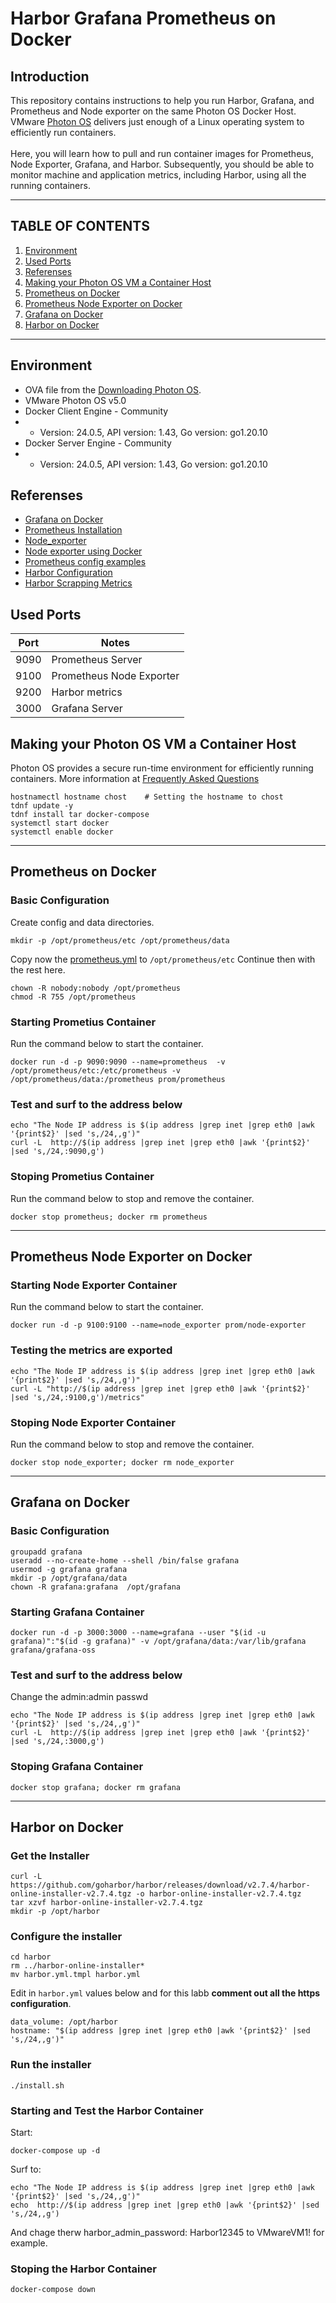 # Harbor Grafana Prometheus on Docker
## Introduction
This repository contains instructions to help you run Harbor, Grafana, and Prometheus and Node exporter on the same Photon OS Docker Host.
VMware [Photon OS](https://vmware.github.io/photon/#features) delivers just enough of a Linux operating system to efficiently run containers.<br> 
<br>
Here, you will learn how to pull and run container images for Prometheus, Node Exporter, Grafana, and Harbor. Subsequently, you should be able to monitor machine and application metrics, including Harbor, using all the running containers.
<br>

---
## TABLE OF CONTENTS
1. [Environment](https://github.com/rafaelurrutiasilva/Harbor_Grafana_Prometheus_on_Docker/tree/main#environment)
2. [Used Ports](https://github.com/rafaelurrutiasilva/Harbor_Grafana_Prometheus_on_Docker/tree/main#used-ports)
3. [Referenses](https://github.com/rafaelurrutiasilva/Harbor_Grafana_Prometheus_on_Docker/tree/main#referenses)
4. [Making your Photon OS VM a Container Host](https://github.com/rafaelurrutiasilva/Harbor_Grafana_Prometheus_on_Docker/tree/main#making-your-photon-os-vm-a-container-host)
5. [Prometheus on Docker](https://github.com/rafaelurrutiasilva/Harbor_Grafana_Prometheus_on_Docker/tree/main#prometheus-on-docker)
6. [Prometheus Node Exporter on Docker](https://github.com/rafaelurrutiasilva/Harbor_Grafana_Prometheus_on_Docker/tree/main#prometheus-node-exporter-on-docker)
7. [Grafana on Docker](https://github.com/rafaelurrutiasilva/Harbor_Grafana_Prometheus_on_Docker/tree/main#grafana-on-docker)
8. [Harbor on Docker](https://github.com/rafaelurrutiasilva/Harbor_Grafana_Prometheus_on_Docker/tree/main#harbor-on-docker)


---
## Environment
* OVA file from the [Downloading Photon OS](https://github.com/vmware/photon/wiki/Downloading-Photon-OS).
* VMware Photon OS v5.0
* Docker Client Engine - Community
* * Version: 24.0.5, API version: 1.43, Go version: go1.20.10
* Docker Server Engine - Community
* * Version: 24.0.5, API version: 1.43, Go version: go1.20.10

## Referenses
* [Grafana on Docker](https://grafana.com/docs/grafana/latest/setup-grafana/installation/docker)
* [Prometheus Installation](https://prometheus.io/docs/prometheus/latest/installation/)
* [Node_exporter](https://github.com/prometheus/node_exporter)
* [Node exporter using Docker](https://last9.hashnode.dev/how-to-download-and-run-node-exporter-using-docker)
* [Prometheus config examples](https://grafana.com/docs/grafana-cloud/send-data/metrics/metrics-prometheus/prometheus-config-examples/docker-compose-linux)
* [Harbor Configuration](https://goharbor.io/docs/2.2.0/install-config/configure-yml-file)
* [Harbor Scrapping Metrics](https://goharbor.io/docs/2.2.0/administration/metrics/#scrapping-metrics-with-prometheus)

## Used Ports
Port | Notes
-----|------
9090 | Prometheus Server
9100 | Prometheus Node Exporter
9200 | Harbor metrics
3000 | Grafana Server 

## Making your Photon OS VM a Container Host
Photon OS provides a secure run-time environment for efficiently running containers. More information at [Frequently Asked Questions](https://github.com/vmware/photon/wiki/Frequently-Asked-Questions#photon-os-frequently-asked-questions)
```
hostnamectl hostname chost    # Setting the hostname to chost
tdnf update -y 
tdnf install tar docker-compose  
systemctl start docker 
systemctl enable docker
```

---
## Prometheus on Docker
### Basic Configuration
Create config and data directories.
```
mkdir -p /opt/prometheus/etc /opt/prometheus/data
```
Copy now the [prometheus.yml](/etc/prometheus.yml) to `/opt/prometheus/etc`
Continue then with the rest here.
```
chown -R nobody:nobody /opt/prometheus
chmod -R 755 /opt/prometheus
```
### Starting Prometius Container
Run the command below to start the container.
```
docker run -d -p 9090:9090 --name=prometheus  -v /opt/prometheus/etc:/etc/prometheus -v /opt/prometheus/data:/prometheus prom/prometheus
```
### Test and surf to the address below
```
echo "The Node IP address is $(ip address |grep inet |grep eth0 |awk '{print$2}' |sed 's,/24,,g')"
curl -L  http://$(ip address |grep inet |grep eth0 |awk '{print$2}' |sed 's,/24,:9090,g')
```
### Stoping Prometius Container
Run the command below to stop and remove the container.
```
docker stop prometheus; docker rm prometheus
```

---
## Prometheus Node Exporter on Docker
### Starting Node Exporter Container
Run the command below to start the container.
```
docker run -d -p 9100:9100 --name=node_exporter prom/node-exporter
```
### Testing the metrics are exported
```
echo "The Node IP address is $(ip address |grep inet |grep eth0 |awk '{print$2}' |sed 's,/24,,g')"
curl -L "http://$(ip address |grep inet |grep eth0 |awk '{print$2}' |sed 's,/24,:9100,g')/metrics"
```
### Stoping Node Exporter Container
Run the command below to stop and remove the container.
```
docker stop node_exporter; docker rm node_exporter
```


---
## Grafana on Docker
### Basic Configuration
```
groupadd grafana
useradd --no-create-home --shell /bin/false grafana
usermod -g grafana grafana
mkdir -p /opt/grafana/data
chown -R grafana:grafana  /opt/grafana
```
### Starting Grafana Container
```
docker run -d -p 3000:3000 --name=grafana --user "$(id -u grafana)":"$(id -g grafana)" -v /opt/grafana/data:/var/lib/grafana  grafana/grafana-oss
```
### Test and surf to the address below
Change the admin:admin passwd
```
echo "The Node IP address is $(ip address |grep inet |grep eth0 |awk '{print$2}' |sed 's,/24,,g')"
curl -L  http://$(ip address |grep inet |grep eth0 |awk '{print$2}' |sed 's,/24,:3000,g')
```
### Stoping Grafana Container
```
docker stop grafana; docker rm grafana
```

---
## Harbor on Docker
### Get the Installer
```
curl -L https://github.com/goharbor/harbor/releases/download/v2.7.4/harbor-online-installer-v2.7.4.tgz -o harbor-online-installer-v2.7.4.tgz
tar xzvf harbor-online-installer-v2.7.4.tgz
mkdir -p /opt/harbor
```
### Configure the installer
```
cd harbor
rm ../harbor-online-installer*
mv harbor.yml.tmpl harbor.yml
```
Edit in `harbor.yml` values below and for this labb **comment out all the https configuration**.
```
data_volume: /opt/harbor
hostname: "$(ip address |grep inet |grep eth0 |awk '{print$2}' |sed 's,/24,,g')"
```
### Run the installer
```
./install.sh
```

### Starting and Test the Harbor Container
Start:
```
docker-compose up -d
```
Surf to:
```
echo "The Node IP address is $(ip address |grep inet |grep eth0 |awk '{print$2}' |sed 's,/24,,g')"
echo  http://$(ip address |grep inet |grep eth0 |awk '{print$2}' |sed 's,/24,,g')
```
And chage therw harbor_admin_password: Harbor12345 to VMwareVM1! for example.

### Stoping the Harbor Container
```
docker-compose down
```
